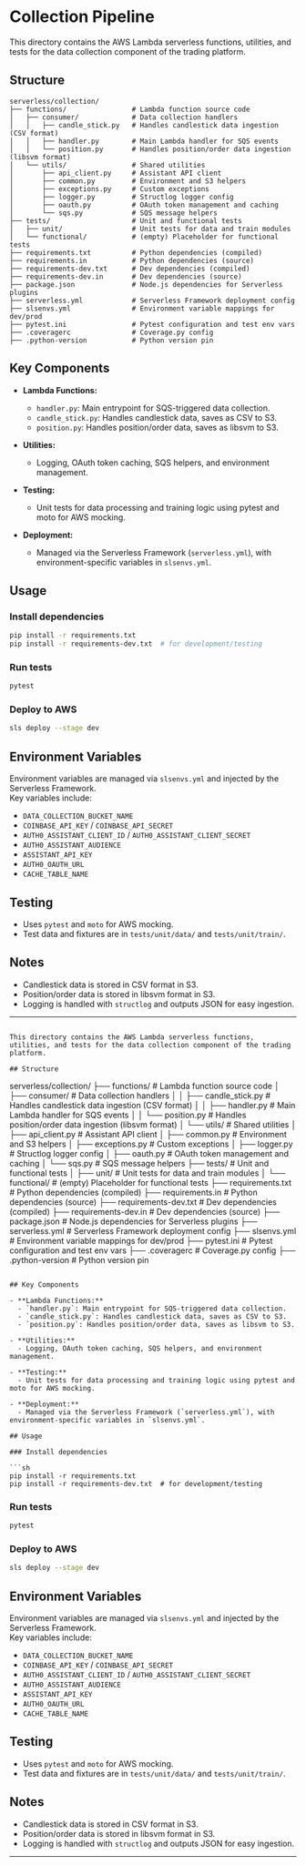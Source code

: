 # Collection Pipeline

This directory contains the AWS Lambda serverless functions, utilities, and tests for the data collection component of the trading platform.

## Structure

```
serverless/collection/
├── functions/                # Lambda function source code
│   ├── consumer/             # Data collection handlers
│   │   ├── candle_stick.py   # Handles candlestick data ingestion (CSV format)
│   │   ├── handler.py        # Main Lambda handler for SQS events
│   │   └── position.py       # Handles position/order data ingestion (libsvm format)
│   └── utils/                # Shared utilities
│       ├── api_client.py     # Assistant API client
│       ├── common.py         # Environment and S3 helpers
│       ├── exceptions.py     # Custom exceptions
│       ├── logger.py         # Structlog logger config
│       ├── oauth.py          # OAuth token management and caching
│       └── sqs.py            # SQS message helpers
├── tests/                    # Unit and functional tests
│   ├── unit/                 # Unit tests for data and train modules
│   └── functional/           # (empty) Placeholder for functional tests
├── requirements.txt          # Python dependencies (compiled)
├── requirements.in           # Python dependencies (source)
├── requirements-dev.txt      # Dev dependencies (compiled)
├── requirements-dev.in       # Dev dependencies (source)
├── package.json              # Node.js dependencies for Serverless plugins
├── serverless.yml            # Serverless Framework deployment config
├── slsenvs.yml               # Environment variable mappings for dev/prod
├── pytest.ini                # Pytest configuration and test env vars
├── .coveragerc               # Coverage.py config
├── .python-version           # Python version pin
```

## Key Components

- **Lambda Functions:**  
  - `handler.py`: Main entrypoint for SQS-triggered data collection.
  - `candle_stick.py`: Handles candlestick data, saves as CSV to S3.
  - `position.py`: Handles position/order data, saves as libsvm to S3.

- **Utilities:**  
  - Logging, OAuth token caching, SQS helpers, and environment management.

- **Testing:**  
  - Unit tests for data processing and training logic using pytest and moto for AWS mocking.

- **Deployment:**  
  - Managed via the Serverless Framework (`serverless.yml`), with environment-specific variables in `slsenvs.yml`.

## Usage

### Install dependencies

```sh
pip install -r requirements.txt
pip install -r requirements-dev.txt  # for development/testing
```

### Run tests

```sh
pytest
```

### Deploy to AWS

```sh
sls deploy --stage dev
```

## Environment Variables

Environment variables are managed via `slsenvs.yml` and injected by the Serverless Framework.  
Key variables include:

- `DATA_COLLECTION_BUCKET_NAME`
- `COINBASE_API_KEY` / `COINBASE_API_SECRET`
- `AUTH0_ASSISTANT_CLIENT_ID` / `AUTH0_ASSISTANT_CLIENT_SECRET`
- `AUTH0_ASSISTANT_AUDIENCE`
- `ASSISTANT_API_KEY`
- `AUTH0_OAUTH_URL`
- `CACHE_TABLE_NAME`

## Testing

- Uses `pytest` and `moto` for AWS mocking.
- Test data and fixtures are in `tests/unit/data/` and `tests/unit/train/`.

## Notes

- Candlestick data is stored in CSV format in S3.
- Position/order data is stored in libsvm format in S3.
- Logging is handled with `structlog` and outputs JSON for easy ingestion.

---
```# Collection

This directory contains the AWS Lambda serverless functions, utilities, and tests for the data collection component of the trading platform.

## Structure

```
serverless/collection/
├── functions/                # Lambda function source code
│   ├── consumer/             # Data collection handlers
│   │   ├── candle_stick.py   # Handles candlestick data ingestion (CSV format)
│   │   ├── handler.py        # Main Lambda handler for SQS events
│   │   └── position.py       # Handles position/order data ingestion (libsvm format)
│   └── utils/                # Shared utilities
│       ├── api_client.py     # Assistant API client
│       ├── common.py         # Environment and S3 helpers
│       ├── exceptions.py     # Custom exceptions
│       ├── logger.py         # Structlog logger config
│       ├── oauth.py          # OAuth token management and caching
│       └── sqs.py            # SQS message helpers
├── tests/                    # Unit and functional tests
│   ├── unit/                 # Unit tests for data and train modules
│   └── functional/           # (empty) Placeholder for functional tests
├── requirements.txt          # Python dependencies (compiled)
├── requirements.in           # Python dependencies (source)
├── requirements-dev.txt      # Dev dependencies (compiled)
├── requirements-dev.in       # Dev dependencies (source)
├── package.json              # Node.js dependencies for Serverless plugins
├── serverless.yml            # Serverless Framework deployment config
├── slsenvs.yml               # Environment variable mappings for dev/prod
├── pytest.ini                # Pytest configuration and test env vars
├── .coveragerc               # Coverage.py config
├── .python-version           # Python version pin
```

## Key Components

- **Lambda Functions:**  
  - `handler.py`: Main entrypoint for SQS-triggered data collection.
  - `candle_stick.py`: Handles candlestick data, saves as CSV to S3.
  - `position.py`: Handles position/order data, saves as libsvm to S3.

- **Utilities:**  
  - Logging, OAuth token caching, SQS helpers, and environment management.

- **Testing:**  
  - Unit tests for data processing and training logic using pytest and moto for AWS mocking.

- **Deployment:**  
  - Managed via the Serverless Framework (`serverless.yml`), with environment-specific variables in `slsenvs.yml`.

## Usage

### Install dependencies

```sh
pip install -r requirements.txt
pip install -r requirements-dev.txt  # for development/testing
```

### Run tests

```sh
pytest
```

### Deploy to AWS

```sh
sls deploy --stage dev
```

## Environment Variables

Environment variables are managed via `slsenvs.yml` and injected by the Serverless Framework.  
Key variables include:

- `DATA_COLLECTION_BUCKET_NAME`
- `COINBASE_API_KEY` / `COINBASE_API_SECRET`
- `AUTH0_ASSISTANT_CLIENT_ID` / `AUTH0_ASSISTANT_CLIENT_SECRET`
- `AUTH0_ASSISTANT_AUDIENCE`
- `ASSISTANT_API_KEY`
- `AUTH0_OAUTH_URL`
- `CACHE_TABLE_NAME`

## Testing

- Uses `pytest` and `moto` for AWS mocking.
- Test data and fixtures are in `tests/unit/data/` and `tests/unit/train/`.

## Notes

- Candlestick data is stored in CSV format in S3.
- Position/order data is stored in libsvm format in S3.
- Logging is handled with `structlog` and outputs JSON for easy ingestion.

---
